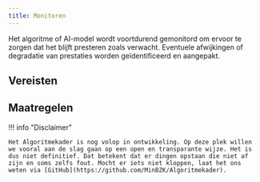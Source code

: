 ```yaml
--- 
title: Monitoren
---
```


Het algoritme of AI-model wordt voortdurend gemonitord om ervoor te zorgen dat het blijft presteren zoals verwacht. Eventuele afwijkingen of degradatie van prestaties worden geïdentificeerd en aangepakt.

## Vereisten

<!-- list_vereisten levenscyclus/monitoren -->

## Maatregelen

<!-- list_maatregelen levenscyclus/monitoren -->


!!! info "Disclaimer"

    Het Algoritmekader is nog volop in ontwikkeling. Op deze plek willen we vooral aan de slag gaan op een open en transparante wijze. Het is dus niet definitief. Dat betekent dat er dingen opstaan die niet af zijn en soms zelfs fout. Mocht er iets niet kloppen, laat het ons weten via [GitHub](https://github.com/MinBZK/Algoritmekader).

